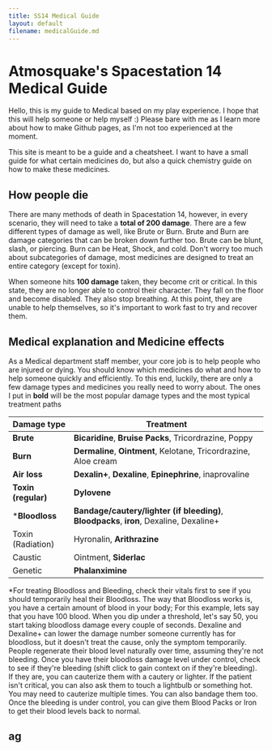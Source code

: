 ```yaml
---
title: SS14 Medical Guide
layout: default
filename: medicalGuide.md
---
```

# Atmosquake's Spacestation 14 Medical Guide
Hello, this is my guide to Medical based on my play experience. I hope that this will help someone or help myself :) Please bare with me as I learn more about how to make Github pages, as I'm not too experienced at the moment.

This site is meant to be a guide and a cheatsheet. I want to have a small guide for what certain medicines do, but also a quick chemistry guide on how to make these medicines.

## How people die
There are many methods of death in Spacestation 14, however, in every scenario, they will need to take a **total of 200 damage**. There are a few different types of damage as well, like Brute or Burn. Brute and Burn are damage categories that can be broken down further too. Brute can be blunt, slash, or piercing. Burn can be Heat, Shock, and cold. Don't worry too much about subcategories of damage, most medicines are designed to treat an entire category (except for toxin).

When someone hits **100 damage** taken, they become crit or critical. In this state, they are no longer able to control their character. They fall on the floor and become disabled. They also stop breathing. At this point, they are unable to help themselves, so it's important to work fast to try and recover them.

## Medical explanation and Medicine effects
As a Medical department staff member, your core job is to help people who are injured or dying. You should know which medicines do what and how to help someone quickly and efficiently. To this end, luckily, there are only a few damage types and medicines you really need to worry about. The ones I put in **bold** will be the most popular damage types and the most typical treatment paths 

__Damage type__ | __Treatment__ 
--- | --- 
**Brute** | **Bicaridine**, **Bruise Packs**, Tricordrazine, Poppy 
**Burn** | **Dermaline**, **Ointment**, Kelotane, Tricordrazine, Aloe cream
**Air loss** | **Dexalin+**, **Dexaline**, **Epinephrine**, inaprovaline
**Toxin (regular)** | **Dylovene**
***Bloodloss** | **Bandage/cautery/lighter (if bleeding)**, **Bloodpacks**, **iron**, Dexaline, Dexaline+
Toxin (Radiation) | Hyronalin, **Arithrazine**
Caustic | Ointment, **Siderlac**
Genetic | **Phalanximine**

*For treating Bloodloss and Bleeding, check their vitals first to see if you should temporarily heal their Bloodloss. The way that Bloodloss works is, you have a certain amount of blood in your body; For this example, lets say that you have 100 blood. When you dip under a threshold, let's say 50, you start taking bloodloss damage every couple of seconds. Dexaline and Dexaline+ can lower the damage number someone currently has for bloodloss, but it doesn't treat the cause, only the symptom temporarily. People regenerate their blood level naturally over time, assuming they're not bleeding. Once you have their bloodloss damage level under control, check to see if they're bleeding (shift click to gain context on if they're bleeding). If they are, you can cauterize them with a cautery or lighter. If the patient isn't critical, you can also ask them to touch a lightbulb or something hot. You may need to cauterize multiple times. You can also bandage them too. Once the bleeding is under control, you can give them Blood Packs or Iron to get their blood levels back to normal.

## ag
